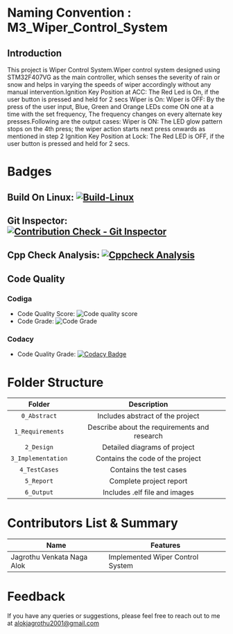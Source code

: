 # Naming Convention : M3_Wiper_Control_System
## Introduction
This project is Wiper Control System.Wiper control system designed using STM32F407VG as the main controller, which senses the severity of rain or snow and helps in varying the speeds of wiper accordingly without any manual intervention.Ignition Key Position at ACC: The Red Led is On, if the user button is pressed and held for 2 secs Wiper is On: Wiper is OFF: By the press of the user input, Blue, Green and Orange LEDs come ON one at a time with the set frequency, The frequency changes on every alternate key presses.Following are the output cases: Wiper is ON: The LED glow pattern stops on the 4th press; the wiper action starts next press onwards as mentioned in step 2 Ignition Key Position at Lock: The Red LED is OFF, if the user button is pressed and held for 2 secs.
# Badges
## Build On Linux: [![Build-Linux](https://github.com/alokjagrothu2001/M3_Wiper_Control_System/actions/workflows/Build%20on%20Linux.yml/badge.svg)](https://github.com/alokjagrothu2001/M3_Wiper_Control_System/actions/workflows/Build%20on%20Linux.yml)
## Git Inspector: [![Contribution Check - Git Inspector](https://github.com/alokjagrothu2001/M3_Wiper_Control_System/actions/workflows/gitinspector.yml/badge.svg)](https://github.com/alokjagrothu2001/M3_Wiper_Control_System/actions/workflows/gitinspector.yml)
## Cpp Check Analysis: [![Cppcheck Analysis](https://github.com/alokjagrothu2001/M3_Wiper_Control_System/actions/workflows/Cppcheck_Analyse.yml/badge.svg)](https://github.com/alokjagrothu2001/M3_Wiper_Control_System/actions/workflows/Cppcheck_Analyse.yml)
## Code Quality
### Codiga
* Code Quality Score: ![Code quality score](https://api.codiga.io/project/33435/score/svg)
* Code Grade: ![Code Grade](https://api.codiga.io/project/33435/status/svg)
### Codacy
* Code Quality Grade: [![Codacy Badge](https://app.codacy.com/project/badge/Grade/998b3073862147e5815c7e59b1461295)](https://www.codacy.com/gh/alokjagrothu2001/M3_Wiper_Control_System/dashboard?utm_source=github.com&amp;utm_medium=referral&amp;utm_content=alokjagrothu2001/M3_Wiper_Control_System&amp;utm_campaign=Badge_Grade)
# Folder Structure
|Folder|Description|
|:--:|:--:|
|`0_Abstract`| Includes abstract of the project|
|`1_Requirements`| Describe about the requirements and research|
|`2_Design`| Detailed diagrams of project|
|`3_Implementation`| Contains the code of the project|
|`4_TestCases`| Contains the test cases|
|`5_Report`| Complete project report|
|`6_Output`| Includes .elf file and images|

# Contributors List & Summary
|  Name   |    Features    |
|---------|----------------|
| Jagrothu Venkata Naga Alok |Implemented Wiper Control System|

# Feedback
If you have any queries or suggestions, please feel free to reach out to me at alokjagrothu2001@gmail.com

